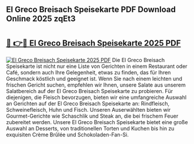 ## El Greco Breisach Speisekarte PDF Download Online 2025 zqEt3

# <h2><a href="http://gc9bkok.nevu.top/?p=El+Greco+Breisach+Speisekarte">🔗 👉🔴 El Greco Breisach Speisekarte 2025 PDF</a></h2>

[![El Greco Breisach Speisekarte 2025 PDF](https://i.imgur.com/dBaPXMq.png)](http://gc9bkok.nevu.top/?p=El+Greco+Breisach+Speisekarte)
Die El Greco Breisach Speisekarte ist nicht nur eine Liste von Gerichten in einem Restaurant oder Café, sondern auch Ihre Gelegenheit, etwas zu finden, das für Ihren Geschmack köstlich und geeignet ist. Wenn Sie nach einem leichten und frischen Gericht suchen, empfehlen wir Ihnen, unsere Salate aus unserem Salatbereich auf der El Greco Breisach Speisekarte zu probieren. Für diejenigen, die Fleisch bevorzugen, bieten wir eine umfangreiche Auswahl an Gerichten auf der El Greco Breisach Speisekarte an: Rindfleisch, Schweinefleisch, Huhn und Fisch. Unseren Auserwählten bieten wir Gourmet-Gerichte wie Schaschlik und Steak an, die bei frischem Feuer zubereitet werden. Unsere El Greco Breisach Speisekarte bietet eine große Auswahl an Desserts, von traditionellen Torten und Kuchen bis hin zu exquisiten Crème Brûlée und Schokoladen-Fan-Si.

